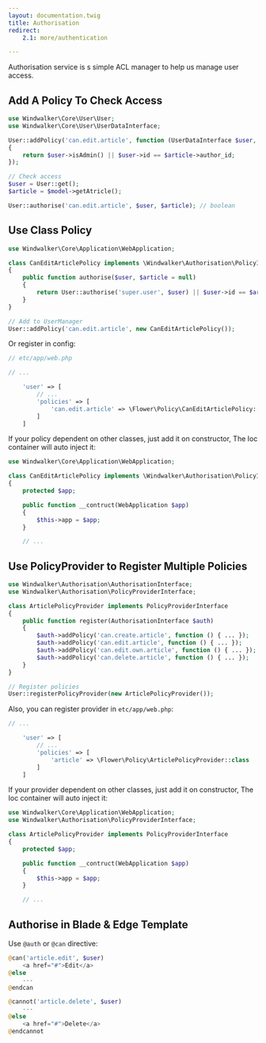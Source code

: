 ```yaml
---
layout: documentation.twig
title: Authorisation
redirect:
    2.1: more/authentication

---
```


Authorisation service is s simple ACL manager to help us manage user access.

## Add A Policy To Check Access

```php
use Windwalker\Core\User\User;
use Windwalker\Core\User\UserDataInterface;

User::addPolicy('can.edit.article', function (UserDataInterface $user, Data $article)
{
    return $user->isAdmin() || $user->id == $article->author_id;
});

// Check access
$user = User::get();
$article = $model->getAtricle();

User::authorise('can.edit.article', $user, $article); // boolean
```

## Use Class Policy

```php
use Windwalker\Core\Application\WebApplication;

class CanEditArticlePolicy implements \Windwalker\Authorisation\PolicyInterface
{
    public function authorise($user, $article = null)
    {
        return User::authorise('super.user', $user) || $user->id == $article->author_id;
    }
}

// Add to UserManager
User::addPolicy('can.edit.article', new CanEditArticlePolicy());
```

Or register in config:

```php
// etc/app/web.php

// ...

    'user' => [
		// ...
		'policies' => [
			'can.edit.article' => \Flower\Policy\CanEditArticlePolicy::class
		]
	]
```

If your policy dependent on other classes, just add it on constructor, The Ioc container will auto inject it:

```php
use Windwalker\Core\Application\WebApplication;

class CanEditArticlePolicy implements \Windwalker\Authorisation\PolicyInterface
{
    protected $app;

    public function __contruct(WebApplication $app)
    {
        $this->app = $app;
    }

    // ...
```

## Use PolicyProvider to Register Multiple Policies

```php
use Windwalker\Authorisation\AuthorisationInterface;
use Windwalker\Authorisation\PolicyProviderInterface;

class ArticlePolicyProvider implements PolicyProviderInterface
{
    public function register(AuthorisationInterface $auth)
    {
        $auth->addPolicy('can.create.article', function () { ... });
        $auth->addPolicy('can.edit.article', function () { ... });
        $auth->addPolicy('can.edit.own.article', function () { ... });
        $auth->addPolicy('can.delete.article', function () { ... });
    }
}

// Register policies
User::registerPolicyProvider(new ArticlePolicyProvider());
```

Also, you can register provider in `etc/app/web.php`:

```php
// ...

    'user' => [
		// ...
		'policies' => [
			'article' => \Flower\Policy\ArticlePolicyProvider::class
		]
	]
```

If your provider dependent on other classes, just add it on constructor, The Ioc container will auto inject it:

```php
use Windwalker\Core\Application\WebApplication;
use Windwalker\Authorisation\PolicyProviderInterface;

class ArticlePolicyProvider implements PolicyProviderInterface
{
    protected $app;

    public function __contruct(WebApplication $app)
    {
        $this->app = $app;
    }

    // ...
```

## Authorise in Blade & Edge Template

Use `@auth` or `@can` directive:

```php
@can('article.edit', $user)
    <a href="#">Edit</a>
@else
    ---
@endcan

@cannot('article.delete', $user)
    ---
@else
    <a href="#">Delete</a>
@endcannot
```
